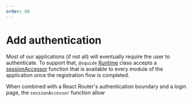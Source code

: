 ```yaml
---
order: 80
---
```


# Add authentication

Most of our applications (if not all) will eventually require the user to authenticate. To support that, `@squide` [Runtime](/references/runtime/runtime-class.md) class accepts a [sessionAccessor](/references/fakes/SessionManager.md#integrate-with-a-runtime-instance) function that is available to every module of the application once the registration flow is completed.

When combined with a React Router's authentication boundary and a login page, the `sessionAccessor` function allow 
